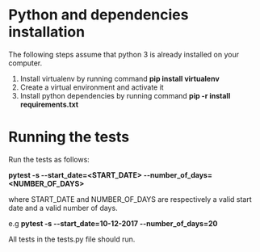 # Python and dependencies installation

The following steps assume that python 3 is already installed on your computer.

1. Install virtualenv by running command **pip install virtualenv**
2. Create a virtual environment and activate it
3. Install python dependencies by running command **pip -r install requirements.txt**

# Running the tests

Run the tests as follows:

**pytest  -s  --start_date=<START_DATE> --number_of_days=<NUMBER_OF_DAYS>**

where START_DATE and NUMBER_OF_DAYS are respectively a valid start date and a valid number of days.

e.g **pytest -s --start_date=10-12-2017 --number_of_days=20**

All tests in the tests.py file should run.

